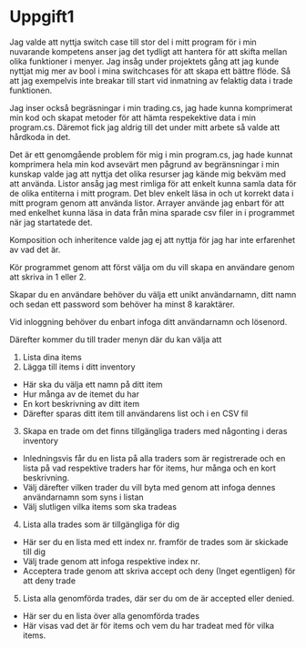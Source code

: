 # Uppgift1
Jag valde att nyttja switch case till stor del i mitt program för i min nuvarande kompetens anser jag det tydligt att hantera för att skifta mellan olika funktioner i menyer. Jag insåg under projektets gång att jag kunde nyttjat mig mer av bool i mina switchcases för att skapa ett bättre flöde. Så att jag exempelvis inte breakar till start vid inmatning av felaktig data i trade funktionen.

Jag inser också begräsningar i min trading.cs, jag hade kunna komprimerat min kod och skapat metoder för att hämta respekektive data i min program.cs. Däremot fick jag aldrig till det under mitt arbete så valde att hårdkoda in det. 

Det är ett genomgående problem för mig i min program.cs, jag hade kunnat komprimera hela min kod avsevärt men pågrund av begränsningar i min kunskap valde jag att nyttja det olika resurser jag kände mig bekväm med att använda. Listor ansåg jag mest rimliga för att enkelt kunna samla data för de olika entiterna i mitt program. Det blev enkelt läsa in och ut korrekt data i mitt program genom att använda listor. Arrayer använde jag enbart för att med enkelhet kunna läsa in data från mina sparade csv filer in i programmet när jag startatede det. 

Komposition och inheritence valde jag ej att nyttja för jag har inte erfarenhet av vad det är. 

Kör programmet genom att först välja om du vill skapa en användare genom att skriva in 1 eller 2. 

Skapar du en användare behöver du välja ett unikt användarnamn, ditt namn och sedan ett password som behöver ha minst 8 karaktärer.

Vid inloggning behöver du enbart infoga ditt användarnamn och lösenord.

Därefter kommer du till trader menyn där du kan välja att 
1. Lista dina items
2. Lägga till items i ditt inventory
- Här ska du välja ett namn på ditt item
- Hur många av de itemet du har
- En kort beskrivning av ditt item
- Därefter sparas ditt item till användarens list och i en CSV fil
3. Skapa en trade om det finns tillgängliga traders med någonting i deras inventory
- Inledningsvis får du en lista på alla traders som är registrerade och en lista på vad respektive traders har för items, hur många och en kort beskrivning.
- Välj därefter vilken trader du vill byta med genom att infoga dennes användarnamn som syns i listan
- Välj slutligen vilka items som ska tradeas
4. Lista alla trades som är tillgängliga för dig
- Här ser du en lista med ett index nr. framför de trades som är skickade till dig
- Välj trade genom att infoga respektive index nr. 
- Acceptera trade genom att skriva accept och deny (Inget egentligen) för att deny trade
5. Lista alla genomförda trades, där ser du om de är accepted eller denied.
- Här ser du en lista över alla genomförda trades
- Här visas vad det är för items och vem du har tradeat med för vilka items.

